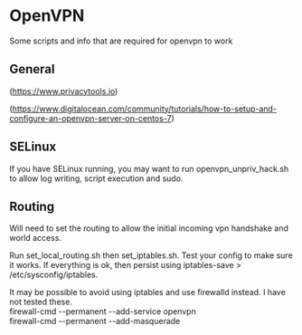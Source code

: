 # OpenVPN

Some scripts and info that are required for openvpn to work

## General

(https://www.privacytools.io)

(https://www.digitalocean.com/community/tutorials/how-to-setup-and-configure-an-openvpn-server-on-centos-7)

## SELinux
If you have SELinux running, you may want to run openvpn_unpriv_hack.sh to allow log writing, script execution and sudo.

## Routing
Will need to set the routing to allow the initial incoming vpn handshake and world access.

Run set_local_routing.sh then set_iptables.sh. Test your config to make sure it works. If everything is ok, then persist using iptables-save > /etc/sysconfig/iptables.

It may be possible to avoid using iptables and use firewalld instead. I have not tested these.   
firewall-cmd --permanent --add-service openvpn   
firewall-cmd --permanent --add-masquerade   

